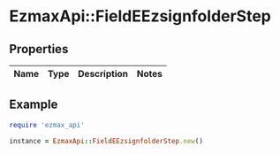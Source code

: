 # EzmaxApi::FieldEEzsignfolderStep

## Properties

| Name | Type | Description | Notes |
| ---- | ---- | ----------- | ----- |

## Example

```ruby
require 'ezmax_api'

instance = EzmaxApi::FieldEEzsignfolderStep.new()
```

